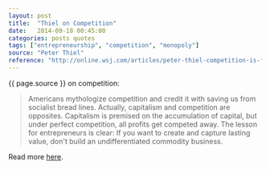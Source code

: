 ```yaml
---
layout: post
title:  "Thiel on Competition"
date:   2014-09-18 00:45:00
categories: posts quotes
tags: ["entrepreneurship", "competition", "monopoly"]
source: "Peter Thiel"
reference: "http://online.wsj.com/articles/peter-thiel-competition-is-for-losers-1410535536"
---
```


{{ page.source }} on competition:

> Americans mythologize competition and credit it with saving us from socialist bread lines. Actually, capitalism and competition are opposites. Capitalism is premised on the accumulation of capital, but under perfect competition, all profits get competed away. The lesson for entrepreneurs is clear: If you want to create and capture lasting value, don't build an undifferentiated commodity business.

Read more [here]({{page.reference}}).